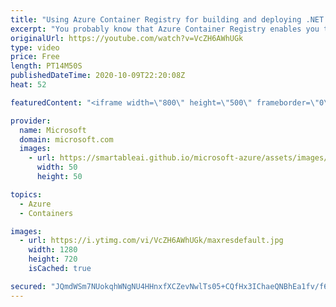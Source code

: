 ```yaml
---
title: "Using Azure Container Registry for building and deploying .NET Core Apps | Azure Friday"
excerpt: "You probably know that Azure Container Registry enables you to store and manage container images securely, but did you know it can also be used as a part of your DevOps pipelines? Jeremy Likness shows Scott Hanselman how ACR can manage your images and even build them for you in the cloud.   0:00 – Overview"
originalUrl: https://youtube.com/watch?v=VcZH6AWhUGk
type: video
price: Free
length: PT14M50S
publishedDateTime: 2020-10-09T22:20:08Z
heat: 52

featuredContent: "<iframe width=\"800\" height=\"500\" frameborder=\"0\" src=\"https://www.youtube.com/embed/VcZH6AWhUGk\" allow=\"accelerometer; autoplay; encrypted-media; gyroscope; picture-in-picture\" allowfullscreen></iframe>"

provider:
  name: Microsoft
  domain: microsoft.com
  images:
    - url: https://smartableai.github.io/microsoft-azure/assets/images/organizations/microsoft.com-50x50.jpg
      width: 50
      height: 50

topics:
  - Azure
  - Containers

images:
  - url: https://i.ytimg.com/vi/VcZH6AWhUGk/maxresdefault.jpg
    width: 1280
    height: 720
    isCached: true

secured: "JQmdWSm7NUokqhWNgNU4HHnxfXCZevNwlTs05+CQfHx3IChaeQNBhEa1fv/f60460iq5YkNammVp4w/bc5T5vU0jcmDkDAntNWui0pHE/sVCAjxBFDtMSFa7gRYiRUNXIXY9PJYKkXfR5b1kqgIuNU7F9yAIDCrqFsHh0sBSoovafJmpC41xTs0Dg6rztI4XDeyV+nv7nRZUpLpWsrdOp1maTnMNh8G7OlCHHtQGwyfgNGHrQwVCtvsjj37TyyfXObU334qL+VnluAqm7BrH39ngpiPq4lrFVmcm4fckFEi+y9jmelDKsKw8ka+8XgpOEQMhq372WbYp7qqLUKEx9EwpeSN+6tQM0dAqYgzk/U3ZBKT5fPUTZwgi2CJ/tBSzvbKsvYgC+PS4tG8UADj0yMkCsKbUZoWqPqAbKE8EbvY=;9s8A41X484JFdEagouVxYA=="
---
```


